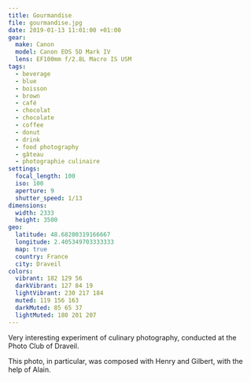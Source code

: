 ```yaml
---
title: Gourmandise
file: gourmandise.jpg
date: 2019-01-13 11:01:00 +01:00
gear:
  make: Canon
  model: Canon EOS 5D Mark IV
  lens: EF100mm f/2.8L Macro IS USM
tags:
  - beverage
  - blue
  - boisson
  - brown
  - café
  - chocolat
  - chocolate
  - coffee
  - donut
  - drink
  - food photography
  - gâteau
  - photographie culinaire
settings:
  focal_length: 100
  iso: 100
  aperture: 9
  shutter_speed: 1/13
dimensions:
  width: 2333
  height: 3500
geo:
  latitude: 48.68200319166667
  longitude: 2.405349703333333
  map: true
  country: France
  city: Draveil
colors:
  vibrant: 182 129 56
  darkVibrant: 127 84 19
  lightVibrant: 230 217 184
  muted: 119 156 163
  darkMuted: 85 65 37
  lightMuted: 180 201 207
---
```


Very interesting experiment of culinary photography, conducted at the Photo Club of Draveil.

This photo, in particular, was composed with Henry and Gilbert, with the help of Alain.
